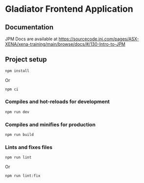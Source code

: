 # Gladiator Frontend Application

## Documentation

JPM Docs are available at https://sourcecode.jnj.com/pages/ASX-XENA/xena-training/main/browse/docs/#/130-Intro-to-JPM

## Project setup

```bash
npm install
```

Or

```bash
npm ci
```

### Compiles and hot-reloads for development

```bash
npm run dev
```

### Compiles and minifies for production

```bash
npm run build
```

### Lints and fixes files

```bash
npm run lint
```

Or

```bash
npm run lint:fix
```
